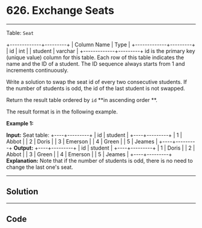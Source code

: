 # 626. Exchange Seats

---

Table: `Seat`


+-------------+---------+
| Column Name | Type    |
+-------------+---------+
| id          | int     |
| student     | varchar |
+-------------+---------+
id is the primary key (unique value) column for this table.
Each row of this table indicates the name and the ID of a student.
The ID sequence always starts from 1 and increments continuously.


 

Write a solution to swap the seat id of every two consecutive students. If the number of students is odd, the id of the last student is not swapped.

Return the result table ordered by `id` **in ascending order **.

The result format is in the following example.

 

**Example 1:**


**Input:** 
Seat table:
+----+---------+
| id | student |
+----+---------+
| 1  | Abbot   |
| 2  | Doris   |
| 3  | Emerson |
| 4  | Green   |
| 5  | Jeames  |
+----+---------+
**Output:** 
+----+---------+
| id | student |
+----+---------+
| 1  | Doris   |
| 2  | Abbot   |
| 3  | Green   |
| 4  | Emerson |
| 5  | Jeames  |
+----+---------+
**Explanation:** 
Note that if the number of students is odd, there is no need to change the last one's seat.

---

## Solution



---

## Code
```python


```